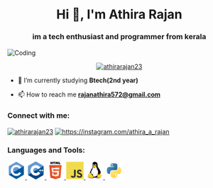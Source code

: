 <h1 align="center">Hi 👋, I'm Athira Rajan</h1>
<h3 align="center">im a tech enthusiast and programmer from kerala</h3>

<img align="center" alt="Coding" width="400" src="https://i.pinimg.com/originals/16/89/5b/16895b231b6da505e2e4acef02a3c1fe.gif">

<p align="center"> <a href="https://twitter.com/athirarajan23" target="blank"><img src="https://img.shields.io/twitter/follow/athirarajan23?logo=twitter&style=for-the-badge" alt="athirarajan23" /></a> </p>

- 🔭 I’m currently studying **Btech(2nd year)**

- 📫 How to reach me **rajanathira572@gmail.com**

<h3 align="left">Connect with me:</h3>
<p align="left">
<a href="https://twitter.com/athirarajan23" target="blank"><img align="center" src="https://raw.githubusercontent.com/rahuldkjain/github-profile-readme-generator/master/src/images/icons/Social/twitter.svg" alt="athirarajan23" height="30" width="40" /></a>
<a href="https://instagram.com/https://instagram.com/athira_a_rajan" target="blank"><img align="center" src="https://raw.githubusercontent.com/rahuldkjain/github-profile-readme-generator/master/src/images/icons/Social/instagram.svg" alt="https://instagram.com/athira_a_rajan" height="30" width="40" /></a>
</p>

<h3 align="left">Languages and Tools:</h3>
<p align="left"> <a href="https://www.cprogramming.com/" target="_blank" rel="noreferrer"> <img src="https://raw.githubusercontent.com/devicons/devicon/master/icons/c/c-original.svg" alt="c" width="40" height="40"/> </a> <a href="https://www.w3schools.com/cpp/" target="_blank" rel="noreferrer"> <img src="https://raw.githubusercontent.com/devicons/devicon/master/icons/cplusplus/cplusplus-original.svg" alt="cplusplus" width="40" height="40"/> </a> <a href="https://www.w3.org/html/" target="_blank" rel="noreferrer"> <img src="https://raw.githubusercontent.com/devicons/devicon/master/icons/html5/html5-original-wordmark.svg" alt="html5" width="40" height="40"/> </a> <a href="https://developer.mozilla.org/en-US/docs/Web/JavaScript" target="_blank" rel="noreferrer"> <img src="https://raw.githubusercontent.com/devicons/devicon/master/icons/javascript/javascript-original.svg" alt="javascript" width="40" height="40"/> </a> <a href="https://www.linux.org/" target="_blank" rel="noreferrer"> <img src="https://raw.githubusercontent.com/devicons/devicon/master/icons/linux/linux-original.svg" alt="linux" width="40" height="40"/> </a> <a href="https://www.python.org" target="_blank" rel="noreferrer"> <img src="https://raw.githubusercontent.com/devicons/devicon/master/icons/python/python-original.svg" alt="python" width="40" height="40"/> </a> </p>
